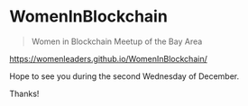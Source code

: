 # WomenInBlockchain

> Women in Blockchain Meetup of the Bay Area

https://womenleaders.github.io/WomenInBlockchain/

Hope to see you during the second Wednesday of December.

Thanks!
